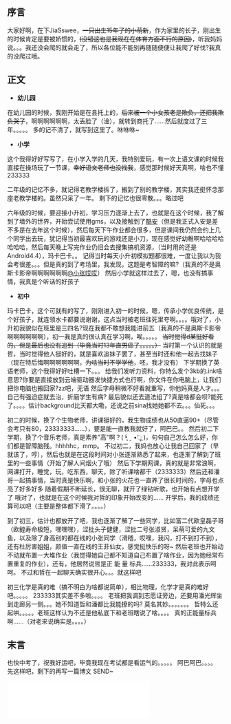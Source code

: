 ## 序言 ##
大家好啊，在下JiaSswee，~~一只出生15年了的小萌新~~，作为家里的长子，刚出生的时候肯定是要被娇惯的，~~(没错这也是我现在在体育方面不行的原因)~~，听我妈妈说。。。我还没会爬的就会走了，所以各位能不能别再随随便便让我爬了好伐?我真的没爬过哦。




## 正文 ##

 - **幼儿园**

在幼儿园的时候，我刚开始是在县托上的，~~后来被一个小女孩老是欺负，还把我欺负哭了~~，啊啊啊啊啊啊，太丢脸了（淦），就转到商托了……然后就度过了三年。。。。。
多的记不清了，就写到这里了。咻咻咻~
 

 - **小学**

这个我得好好写写了，在小学入学的几天，我特别爱玩，有一次上语文课的时候我直接在操场玩了一节课，~~幸好语文老师也没找我~~，感觉那时候好天真啊，啥也不懂233333

二年级的记忆不多，就记得老教学楼拆了，搬到了别的教学楼，其实我还挺怀念那座老教学楼的。虽然只呆了一年。
剩下的记忆也很零散。。。略过吧

六年级的时候，要迎接小升初，学习压力逐渐上去了，也就是在这个时候，我了解到了墙外的世界，开始尝试使用gms，以及接触到了[酷安][1]（但是我正式入安是差不多是在去年这个时候），然后每天下午作业都会很多，但是课间我仍然会约上几个同学出去玩，犹记得当初最喜欢玩的游戏还是小刀，现在感觉好幼稚啊哈哈哈哈哈哈哈，然后每天晚上写完作业仍旧会去搜集搞机资源，（当时用的还是Android4.4），玛卡巴卡。。
记得当时每天小升初模拟题都很难，一度让我以为我会考很差。。。但是真的到了考场里，我发现，这题是考智障的嘛?（我真的不是奥斯卡影帝啊啊啊啊啊啊[@小张哎哎][2]）
然后小学就这样过去了，嗯，也没有搞事情，我真是个听话的好孩子

 - **初中**

玛卡巴卡，这个可就有的写了，刚刚进入初一的时候，嗯，传承小学优良传统，是个好孩子，就连领水卡都要说谢谢，这点当时被老班往死里夸啊。。。。哦对了，小升初我貌似在班里是三四名?现在我都不敢想我能进前五（我真的不是奥斯卡影帝啊啊啊啊啊啊），初一我是真的很认真在学习啊，唉。。。。。
~~当时觉得d某挺好看的，但是最后也没有追到（毕竟当时13年直男癌了。。。。。）~~
当时第一个认识的就是哲，当时觉得他人挺好的，就是喜欢追妹子罢了，甚至当时还和他一起去找妹子（现在特后悔啊啊啊啊啊啊，~~为啥当时不学学他~~，呸，我才没有）
下学期换了英语老师，这个我得好好吐槽一下。。。
给我们发听力资料，你特么发个3kb的.ink啥意思?你要是直接放到云端驱动器发快捷方式也行啊，你文件在你电脑上，让我们把你电脑也搬回家?zz吧，无语
然后字母稍微不好看就重写，你他妈真是人才。。。自己有强迫症就去治，折磨学生有病?
最后貌似还去道法组了?真是啥都会呗?能死了。。。。估计background比天都大嘞，还说之前sina找她她都不去。。。仙死。。。

初二的时候，换了个生物老师，讲课挺好的，我生物成绩也从50直逼90+（尽管会考只有80，23333333……），要是能一直教我就好了，阿巴巴。。
然后初二下学期，换了个音乐老师，真是素养"高"啊？( •̥́ ˍ •̀ू )，句句自己怎么怎么好，你们都是智障脑残。hhhhhc，mmp。
不过初二，我妈也放心让我自己回家了（早就该了，哼），然后也就是在这段时间对小张逐渐熟悉了起来，也逐渐了解到了班里的一些事情（开始了解人间烟火了哦）
然后下学期网课，真的就是非常浪啊，网课打开，睡觉，玩，吃东西，聊天，除了听课啥都干（2333333）然后还和潘哥一起搞事情，当时真是快乐啊，和小张的火花也一直养了很长时间的，字母也点亮了好多好多
随着假期不断延长，很无聊，就开了绿钻听歌，也开始有点想开学了
哦对了，也就是在这个时候我对哲的印象开始改变的……
开学后，我的成绩还算可以吧（主要是整体都下滑了。。。。）

到了初三，估计也都放开了吧，我也逐渐了解了一些同学，比如富二代欧皇磊子哥（欧鳇寿命极短，嘿嘿嘿），涩批头子健健，涩批二号张淑贤，呆萌可爱的九文鱼，以及除了身高别的都在线的小张同学（滑稽，哎嘿，我闪，打不到打不到），还有杜厉害姐姐，颜值一直在线的王菲仙女，感觉挺快乐的呀~
然后老班也开始动不动就布置一大堆作业（我觉得她自己都不知道自己布置了啥作业，因为她经常布置重复的作业），还有，他居然说哲是正 能 量 标兵……233333，我对此表示呵呵。
不过和哲在一起聊天确实很开心。。。就这样吧

初三化学是真的难（搞不明白为啥都说简单），相比物理，化学才是真的难好吧。。。。。
233333其实差不多啦。。。。
老班把我调到志愿证旁边，还要用潘光辉坐到走廊另一侧。。。她不知道哲和潘都比我能撩的吗?
莫名其妙。。。。。。。
哲特么还起哄。。。。。老班这样认为不还是他私底下和老班瞎说了啥。。。。
真的正能量标兵啊……（对老来说确实是。。。。）

## 末言 ##
也快中考了，祝我好运吧，毕竟我现在考试都是看运气的。。。。。
阿巴阿巴。。。。
先这样吧，剩下的再写一篇博文
SEND~

<iframe frameborder="no" border="0" marginwidth="0" marginheight="0" width=330 height=86 src="//music.163.com/outchain/player?type=2&id=1816940515&auto=0&height=66"></iframe>



  [1]: https://coolapk.com
  [2]: https://weibo.com/u/7099571392
